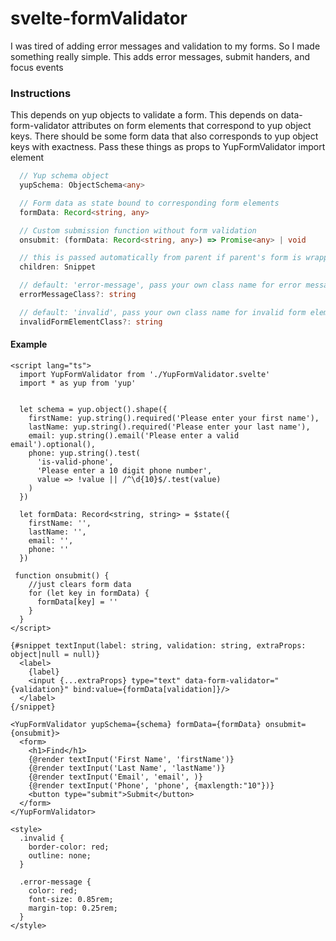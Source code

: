 # svelte-formValidator
I was tired of adding error messages and validation to my forms. So I made something really simple.
This adds error messages, submit handers, and focus events



### Instructions
This depends on yup objects to validate a form.
This depends on data-form-validator attributes on form elements that correspond to yup object keys.
There should be some form data that also corresponds to yup object keys with exactness.
Pass these things as props to YupFormValidator import element
```ts
  // Yup schema object
  yupSchema: ObjectSchema<any> 

  // Form data as state bound to corresponding form elements
  formData: Record<string, any> 

  // Custom submission function without form validation
  onsubmit: (formData: Record<string, any>) => Promise<any> | void 

  // this is passed automatically from parent if parent's form is wrapped in this file's import element
  children: Snippet 

  // default: 'error-message', pass your own class name for error messages that will display under each invalid form element
  errorMessageClass?: string 

  // default: 'invalid', pass your own class name for invalid form elements to add things like a red border
  invalidFormElementClass?: string 
```

#### Example

```svelte
<script lang="ts">
  import YupFormValidator from './YupFormValidator.svelte'
  import * as yup from 'yup'


  let schema = yup.object().shape({
    firstName: yup.string().required('Please enter your first name'),
    lastName: yup.string().required('Please enter your last name'),
    email: yup.string().email('Please enter a valid email').optional(),
    phone: yup.string().test(
      'is-valid-phone',
      'Please enter a 10 digit phone number',
      value => !value || /^\d{10}$/.test(value)
    )
  })
  
  let formData: Record<string, string> = $state({
    firstName: '',
    lastName: '',
    email: '',
    phone: ''
  })

 function onsubmit() {
    //just clears form data
    for (let key in formData) {
      formData[key] = ''
    }
  }
</script>

{#snippet textInput(label: string, validation: string, extraProps: object|null = null)}
  <label>
    {label}
    <input {...extraProps} type="text" data-form-validator="{validation}" bind:value={formData[validation]}/>
  </label>
{/snippet}

<YupFormValidator yupSchema={schema} formData={formData} onsubmit={onsubmit}>
  <form>
    <h1>Find</h1>
    {@render textInput('First Name', 'firstName')}
    {@render textInput('Last Name', 'lastName')}
    {@render textInput('Email', 'email', )}
    {@render textInput('Phone', 'phone', {maxlength:"10"})}
    <button type="submit">Submit</button>
  </form>
</YupFormValidator>

<style>
  .invalid {
    border-color: red;
    outline: none;
  }
  
  .error-message {
    color: red;
    font-size: 0.85rem;
    margin-top: 0.25rem;
  }
</style>
```


